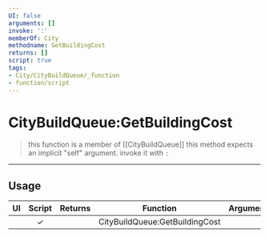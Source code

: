 ```yaml
---
UI: false
arguments: []
invoke: ':'
memberOf: City
methodname: GetBuildingCost
returns: []
script: true
tags:
- City/CityBuildQueue/_function
- function/script
---
```

# CityBuildQueue:GetBuildingCost
> this function is a member of [[CityBuildQueue]]
> this method expects an implicit "self" argument. invoke it with `:`
-----
## Usage
|  UI | Script | Returns | Function | Arguments |
|:---:|:------:|-------:|:--------:|:---------|
| |✓||CityBuildQueue:GetBuildingCost||
